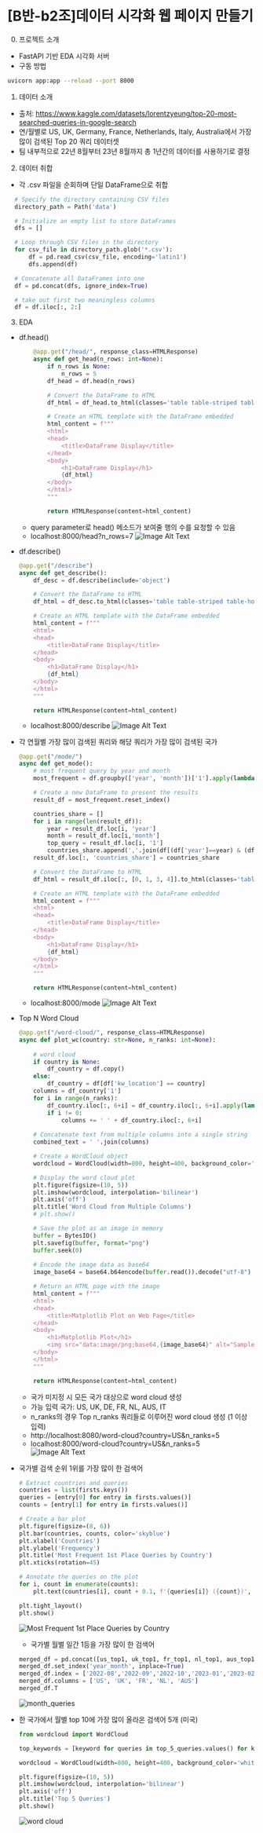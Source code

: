 # [B반-b2조]데이터 시각화 웹 페이지 만들기
0. 프로젝트 소개
  - FastAPI 기반 EDA 시각화 서버
  - 구동 방법
  ```bash
  uvicorn app:app --reload --port 8000
  ```
1. 데이터 소개
  - 출처: https://www.kaggle.com/datasets/lorentzyeung/top-20-most-searched-queries-in-google-search
  - 연/월별로 US, UK, Germany, France, Netherlands, Italy, Australia에서 가장 많이 검색된 Top 20 쿼리 데이터셋
  - 팀 내부적으로 22년 8월부터 23년 8월까지 총 1년간의 데이터를 사용하기로 결정
2. 데이터 취합
  - 각 .csv 파일을 순회하며 단일 DataFrame으로 취합
  ```python
    # Specify the directory containing CSV files
    directory_path = Path('data')

    # Initialize an empty list to store DataFrames
    dfs = []

    # Loop through CSV files in the directory
    for csv_file in directory_path.glob('*.csv'):
        df = pd.read_csv(csv_file, encoding='latin1')
        dfs.append(df)

    # Concatenate all DataFrames into one
    df = pd.concat(dfs, ignore_index=True)

    # take out first two meaningless columns
    df = df.iloc[:, 2:]
  ```
3. EDA
  - df.head()
    ```python
        @app.get("/head/", response_class=HTMLResponse)
        async def get_head(n_rows: int=None):
            if n_rows is None:
                n_rows = 5
            df_head = df.head(n_rows)

            # Convert the DataFrame to HTML
            df_html = df_head.to_html(classes='table table-striped table-hover')

            # Create an HTML template with the DataFrame embedded
            html_content = f"""
            <html>
            <head>
                <title>DataFrame Display</title>
            </head>
            <body>
                <h1>DataFrame Display</h1>
                {df_html}
            </body>
            </html>
            """

            return HTMLResponse(content=html_content)
    ```
    - query parameter로 head() 메소드가 보여줄 행의 수를 요청할 수 있음
    - localhost:8000/head?n_rows=7
    ![Image Alt Text](images/head.png)


  - df.describe()
    ```python
    @app.get("/describe")
    async def get_describe():
        df_desc = df.describe(include='object')

        # Convert the DataFrame to HTML
        df_html = df_desc.to_html(classes='table table-striped table-hover')

        # Create an HTML template with the DataFrame embedded
        html_content = f"""
        <html>
        <head>
            <title>DataFrame Display</title>
        </head>
        <body>
            <h1>DataFrame Display</h1>
            {df_html}
        </body>
        </html>
        """

        return HTMLResponse(content=html_content)
    ```
    - localhost:8000/describe
    ![Image Alt Text](images/describe.png)
  

  - 각 연월별 가장 많이 검색된 쿼리와 해당 쿼리가 가장 많이 검색된 국가
    ```python
    @app.get("/mode/")
    async def get_mode():
        # most frequent query by year and month
        most_frequent = df.groupby(['year', 'month'])['1'].apply(lambda x: x.mode())

        # Create a new DataFrame to present the results
        result_df = most_frequent.reset_index()

        countries_share = []
        for i in range(len(result_df)):
            year = result_df.loc[i, 'year']
            month = result_df.loc[i,'month']
            top_query = result_df.loc[i, '1']
            countries_share.append(','.join(df[(df['year']==year) & (df['month']==month) & (df['1']==top_query)].kw_location.unique()))
        result_df.loc[:, 'countries_share'] = countries_share

        # Convert the DataFrame to HTML
        df_html = result_df.iloc[:, [0, 1, 3, 4]].to_html(classes='table table-striped table-hover')

        # Create an HTML template with the DataFrame embedded
        html_content = f"""
        <html>
        <head>
            <title>DataFrame Display</title>
        </head>
        <body>
            <h1>DataFrame Display</h1>
            {df_html}
        </body>
        </html>
        """

        return HTMLResponse(content=html_content)
    ```
    - localhost:8000/mode
    ![Image Alt Text](images/mode.png)

  - Top N Word Cloud
    ```python
    @app.get("/word-cloud/", response_class=HTMLResponse)
    async def plot_wc(country: str=None, n_ranks: int=None):
        
        # word cloud
        if country is None:
            df_country = df.copy()
        else:
            df_country = df[df['kw_location'] == country]
        columns = df_country['1']
        for i in range(n_ranks):
            df_country.iloc[:, 6+i] = df_country.iloc[:, 6+i].apply(lambda x: x.replace(' ', ''))
            if i != 0:
                columns += ' ' + df_country.iloc[:, 6+i]
            
        # Concatenate text from multiple columns into a single string
        combined_text = ' '.join(columns)

        # Create a WordCloud object
        wordcloud = WordCloud(width=800, height=400, background_color='white').generate(combined_text)

        # Display the word cloud plot
        plt.figure(figsize=(10, 5))
        plt.imshow(wordcloud, interpolation='bilinear')
        plt.axis('off')
        plt.title('Word Cloud from Multiple Columns')
        # plt.show()

        # Save the plot as an image in memory
        buffer = BytesIO()
        plt.savefig(buffer, format="png")
        buffer.seek(0)
        
        # Encode the image data as base64
        image_base64 = base64.b64encode(buffer.read()).decode("utf-8")

        # Return an HTML page with the image
        html_content = f"""
        <html>
        <head>
            <title>Matplotlib Plot on Web Page</title>
        </head>
        <body>
            <h1>Matplotlib Plot</h1>
            <img src="data:image/png;base64,{image_base64}" alt="Sample Plot">
        </body>
        </html>
        """

        return HTMLResponse(content=html_content)
    ```
    - 국가 미지정 시 모든 국가 대상으로 word cloud 생성
    - 가능 입력 국가: US, UK, DE, FR, NL, AUS, IT
    - n_ranks의 경우 Top n_ranks 쿼리들로 이루어진 word cloud 생성 (1 이상 입력)
    - http://localhost:8080/word-cloud?country=US&n_ranks=5
    - localhost:8000/word-cloud?country=US&n_ranks=5
    ![Image Alt Text](images/wordcloud.png)



- 국가별 검색 순위 1위를 가장 많이 한 검색어

    ```python
    # Extract countries and queries
    countries = list(firsts.keys())
    queries = [entry[0] for entry in firsts.values()]
    counts = [entry[1] for entry in firsts.values()]

    # Create a bar plot
    plt.figure(figsize=(8, 6))
    plt.bar(countries, counts, color='skyblue')
    plt.xlabel('Countries')
    plt.ylabel('Frequency')
    plt.title('Most Frequent 1st Place Queries by Country')
    plt.xticks(rotation=45)

    # Annotate the queries on the plot
    for i, count in enumerate(counts):
        plt.text(countries[i], count + 0.1, f'{queries[i]} ({count})', ha='center', va='bottom')

    plt.tight_layout()
    plt.show()
    ```
    
    ![Most Frequent 1st Place Queries by Country](frequent_first.png)

    - 국가별 월별 일간 1등을 가장 많이 한 검색어

    ```python
    merged_df = pd.concat([us_top1, uk_top1, fr_top1, nl_top1, aus_top1], axis=1)
    merged_df.set_index('year_month', inplace=True)
    merged_df.index = ['2022-08','2022-09','2022-10','2023-01','2023-02','2023-03','2023-04','2023-05','2023-06','2023-07','2023-08']
    merged_df.columns = ['US', 'UK', 'FR', 'NL', 'AUS']
    merged_df.T
    ```
    ![month_queries](month_queries.png)

- 한 국가에서 월별 top 10에 가장 많이 올라온 검색어 5개 (미국)

    ```python
    from wordcloud import WordCloud

    top_keywords = [keyword for queries in top_5_queries.values() for keyword in queries]

    wordcloud = WordCloud(width=800, height=400, background_color='white').generate(' '.join(top_keywords))

    plt.figure(figsize=(10, 5))
    plt.imshow(wordcloud, interpolation='bilinear')
    plt.axis('off')
    plt.title('Top 5 Queries')
    plt.show()
    ```

    ![word cloud](top5_wordcloud.png)
